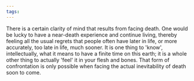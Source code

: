 ```yaml
---
tags:
---
```

There is a certain clarity of mind that results from facing death. One would be lucky to have a near-death experience and continue living, thereby feeling all the usual regrets that people often have later in life, or more accurately, too late in life, much sooner. It is one thing to 'know', intellectually, what it means to have a finite time on this earth; it is a whole other thing to actually 'feel' it in your flesh and bones. That form of confrontation is only possible when facing the actual inevitability of death soon to come.